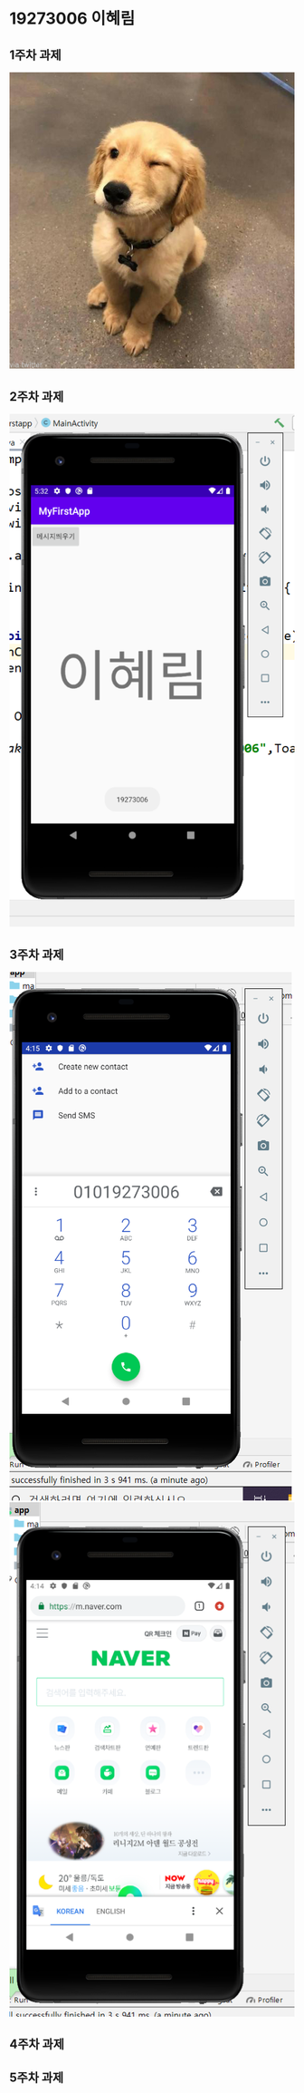 # 19273006 이혜림

## 1주차 과제
   <img src="./dog.png/"></img>
## 2주차 과제
   <img width="" height="" src="./png/2주차 과제.png"></img>

## 3주차 과제
   <img width="" height="" src="./png/3주차 과제.png/"></img>
   <img src="./png/3주차 과제 두번째.png/"></img>

## 4주차 과제

## 5주차 과제
   

